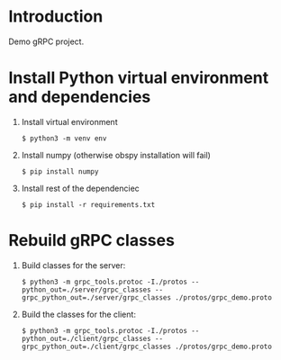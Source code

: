 # Introduction

Demo gRPC project.

# Install Python virtual environment and dependencies

1. Install virtual environment
    ```
    $ python3 -m venv env
    ```
1. Install numpy (otherwise obspy installation will fail)
    ```
    $ pip install numpy
    ```
1. Install rest of the dependenciec
    ```
    $ pip install -r requirements.txt
    ```

# Rebuild gRPC classes

1. Build classes for the server:
    ```
    $ python3 -m grpc_tools.protoc -I./protos --python_out=./server/grpc_classes --grpc_python_out=./server/grpc_classes ./protos/grpc_demo.proto
    ```
1. Build the classes for the client:
    ```
    $ python3 -m grpc_tools.protoc -I./protos --python_out=./client/grpc_classes --grpc_python_out=./client/grpc_classes ./protos/grpc_demo.proto
    ```